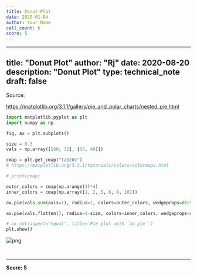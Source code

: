 ```yaml
---
title: Donut-Plot
date: 2025-01-04
author: Your Name
cell_count: 6
score: 5
---
```


---
title: "Donut Plot"
author: "Rj"
date: 2020-08-20
description: "Donut Plot"
type: technical_note
draft: false
---
Source:

https://matplotlib.org/3.1.1/gallery/pie_and_polar_charts/nested_pie.html


```python
import matplotlib.pyplot as plt
import numpy as np
```


```python
fig, ax = plt.subplots()

size = 0.3
vals = np.array([[60, 32], [37, 40]])

cmap = plt.get_cmap("tab20c")
# https://matplotlib.org/3.3.1/tutorials/colors/colormaps.html

# print(cmap)

outer_colors = cmap(np.arange(3)*4)
inner_colors = cmap(np.array([1, 2, 5, 6, 9, 10]))

ax.pie(vals.sum(axis=1), radius=1, colors=outer_colors, wedgeprops=dict(width=size, edgecolor='w'))

ax.pie(vals.flatten(), radius=1-size, colors=inner_colors, wedgeprops=dict(width=size, edgecolor='w'))

# ax.set(aspect="equal", title='Pie plot with `ax.pie`')
plt.show()
```


    
![png](/mlnotes/images/donut-plot_3_0.png)
    



```python

```


```python

```


---
**Score: 5**